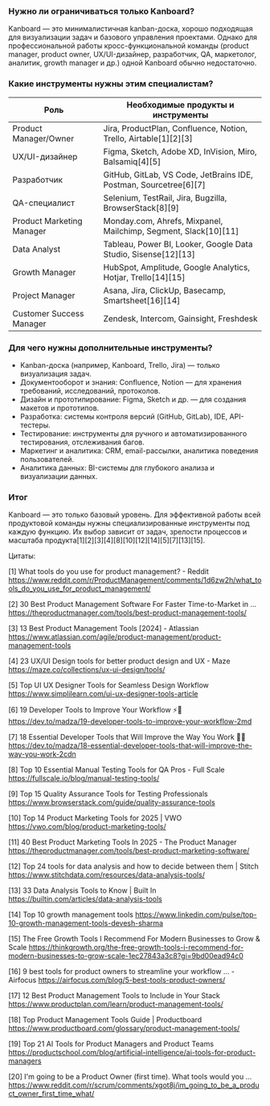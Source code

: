 ### Нужно ли ограничиваться только Kanboard?

Kanboard — это минималистичная kanban-доска, хорошо подходящая для визуализации задач и базового управления проектами. Однако для профессиональной работы кросс-функциональной команды (product manager, product owner, UX/UI-дизайнер, разработчик, QA, маркетолог, аналитик, growth manager и др.) одной Kanboard обычно недостаточно.

### Какие инструменты нужны этим специалистам?

| Роль                        | Необходимые продукты и инструменты                                  |
|-----------------------------|---------------------------------------------------------------------|
| Product Manager/Owner       | Jira, ProductPlan, Confluence, Notion, Trello, Airtable[1][2][3]    |
| UX/UI-дизайнер              | Figma, Sketch, Adobe XD, InVision, Miro, Balsamiq[4][5]            |
| Разработчик                 | GitHub, GitLab, VS Code, JetBrains IDE, Postman, Sourcetree[6][7]  |
| QA-специалист               | Selenium, TestRail, Jira, Bugzilla, BrowserStack[8][9]             |
| Product Marketing Manager   | Monday.com, Ahrefs, Mixpanel, Mailchimp, Segment, Slack[10][11]      |
| Data Analyst                | Tableau, Power BI, Looker, Google Data Studio, Sisense[12][13]      |
| Growth Manager              | HubSpot, Amplitude, Google Analytics, Hotjar, Trello[14][15]        |
| Project Manager             | Asana, Jira, ClickUp, Basecamp, Smartsheet[16][14]                   |
| Customer Success Manager    | Zendesk, Intercom, Gainsight, Freshdesk                             |

### Для чего нужны дополнительные инструменты?

- Kanban-доска (например, Kanboard, Trello, Jira) — только визуализация задач.
- Документооборот и знания: Confluence, Notion — для хранения требований, исследований, протоколов.
- Дизайн и прототипирование: Figma, Sketch и др. — для создания макетов и прототипов.
- Разработка: системы контроля версий (GitHub, GitLab), IDE, API-тестеры.
- Тестирование: инструменты для ручного и автоматизированного тестирования, отслеживания багов.
- Маркетинг и аналитика: CRM, email-рассылки, аналитика поведения пользователей.
- Аналитика данных: BI-системы для глубокого анализа и визуализации данных.

### Итог

Kanboard — это только базовый уровень. Для эффективной работы всей продуктовой команды нужны специализированные инструменты под каждую функцию. Их выбор зависит от задач, зрелости процессов и масштаба продукта[1][2][3][4][8][10][12][14][5][7][13][15].

Цитаты:

[1] What tools do you use for product management? - Reddit https://www.reddit.com/r/ProductManagement/comments/1d6zw2h/what_tools_do_you_use_for_product_management/

[2] 30 Best Product Management Software For Faster Time-to-Market in ... https://theproductmanager.com/tools/best-product-management-tools/

[3] 13 Best Product Management Tools [2024] - Atlassian https://www.atlassian.com/agile/product-management/product-management-tools

[4] 23 UX/UI Design tools for better product design and UX - Maze https://maze.co/collections/ux-ui-design/tools/

[5] Top UI UX Designer Tools for Seamless Design Workflow https://www.simplilearn.com/ui-ux-designer-tools-article

[6] 19 Developer Tools to Improve Your Workflow ⚡🚀 https://dev.to/madza/19-developer-tools-to-improve-your-workflow-2md

[7] 18 Essential Developer Tools that Will Improve the Way You Work 🚀🔥 https://dev.to/madza/18-essential-developer-tools-that-will-improve-the-way-you-work-2cdn

[8] Top 10 Essential Manual Testing Tools for QA Pros - Full Scale https://fullscale.io/blog/manual-testing-tools/

[9] Top 15 Quality Assurance Tools for Testing Professionals https://www.browserstack.com/guide/quality-assurance-tools

[10] Top 14 Product Marketing Tools for 2025 | VWO https://vwo.com/blog/product-marketing-tools/


[11] 40 Best Product Marketing Tools In 2025 - The Product Manager https://theproductmanager.com/tools/best-product-marketing-software/

[12] Top 24 tools for data analysis and how to decide between them | Stitch https://www.stitchdata.com/resources/data-analysis-tools/

[13] 33 Data Analysis Tools to Know | Built In https://builtin.com/articles/data-analysis-tools

[14] Top 10 growth management tools https://www.linkedin.com/pulse/top-10-growth-management-tools-devesh-sharma

[15] The Free Growth Tools I Recommend For Modern Businesses to Grow & Scale https://thinkgrowth.org/the-free-growth-tools-i-recommend-for-modern-businesses-to-grow-scale-1ec27843a3c8?gi=9bd00ead94c0

[16] 9 best tools for product owners to streamline your workflow ... - Airfocus https://airfocus.com/blog/5-best-tools-product-owners/

[17] 12 Best Product Management Tools to Include in Your Stack https://www.productplan.com/learn/product-management-tools/

[18] Top Product Management Tools Guide | Productboard https://www.productboard.com/glossary/product-management-tools/

[19] Top 21 AI Tools for Product Managers and Product Teams https://productschool.com/blog/artificial-intelligence/ai-tools-for-product-managers

[20] I'm going to be a Product Owner (first time). What tools would you ... https://www.reddit.com/r/scrum/comments/xgot8j/im_going_to_be_a_product_owner_first_time_what/
